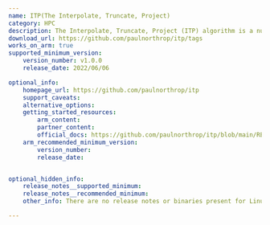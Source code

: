 ```yaml
---
name: ITP(The Interpolate, Truncate, Project)
category: HPC
description: The Interpolate, Truncate, Project (ITP) algorithm is a numerical method used for solving root-finding problems.
download_url: https://github.com/paulnorthrop/itp/tags
works_on_arm: true
supported_minimum_version:
    version_number: v1.0.0
    release_date: 2022/06/06

optional_info:
    homepage_url: https://github.com/paulnorthrop/itp
    support_caveats: 
    alternative_options: 
    getting_started_resources:
        arm_content: 
        partner_content: 
        official_docs: https://github.com/paulnorthrop/itp/blob/main/README.md
    arm_recommended_minimum_version:
        version_number: 
        release_date:


optional_hidden_info:
    release_notes__supported_minimum: 
    release_notes__recommended_minimum:
    other_info: There are no release notes or binaries present for Linux/ARM64. ITP version 1.0.0 is installed and tested on the Neoverse N1, using steps mentioned in the [README.md](https://github.com/paulnorthrop/itp/blob/v1.0.0/README.md).

---
```

